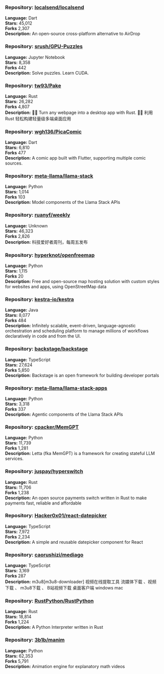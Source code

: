 ### **Repository:** [localsend/localsend](https://github.com/localsend/localsend)  

**Language:** Dart  
**Stars:** 45,012  
**Forks** 2,307  
**Description:** An open-source cross-platform alternative to AirDrop  

### **Repository:** [srush/GPU-Puzzles](https://github.com/srush/GPU-Puzzles)  

**Language:** Jupyter Notebook  
**Stars:** 8,358  
**Forks** 442  
**Description:** Solve puzzles. Learn CUDA.  

### **Repository:** [tw93/Pake](https://github.com/tw93/Pake)  

**Language:** Rust  
**Stars:** 26,282  
**Forks** 4,807  
**Description:** 🤱🏻 Turn any webpage into a desktop app with Rust. 🤱🏻 利用 Rust 轻松构建轻量级多端桌面应用  

### **Repository:** [wgh136/PicaComic](https://github.com/wgh136/PicaComic)  

**Language:** Dart  
**Stars:** 6,810  
**Forks** 477  
**Description:** A comic app built with Flutter, supporting multiple comic sources.  

### **Repository:** [meta-llama/llama-stack](https://github.com/meta-llama/llama-stack)  

**Language:** Python  
**Stars:** 1,014  
**Forks** 103  
**Description:** Model components of the Llama Stack APIs  

### **Repository:** [ruanyf/weekly](https://github.com/ruanyf/weekly)  

**Language:** Unknown  
**Stars:** 46,323  
**Forks** 2,826  
**Description:** 科技爱好者周刊，每周五发布  

### **Repository:** [hyperknot/openfreemap](https://github.com/hyperknot/openfreemap)  

**Language:** Python  
**Stars:** 1,115  
**Forks** 20  
**Description:** Free and open-source map hosting solution with custom styles for websites and apps, using OpenStreetMap data  

### **Repository:** [kestra-io/kestra](https://github.com/kestra-io/kestra)  

**Language:** Java  
**Stars:** 8,077  
**Forks** 484  
**Description:** Infinitely scalable, event-driven, language-agnostic orchestration and scheduling platform to manage millions of workflows declaratively in code and from the UI.  

### **Repository:** [backstage/backstage](https://github.com/backstage/backstage)  

**Language:** TypeScript  
**Stars:** 27,624  
**Forks** 5,850  
**Description:** Backstage is an open framework for building developer portals  

### **Repository:** [meta-llama/llama-stack-apps](https://github.com/meta-llama/llama-stack-apps)  

**Language:** Python  
**Stars:** 3,318  
**Forks** 337  
**Description:** Agentic components of the Llama Stack APIs  

### **Repository:** [cpacker/MemGPT](https://github.com/cpacker/MemGPT)  

**Language:** Python  
**Stars:** 11,739  
**Forks** 1,281  
**Description:** Letta (fka MemGPT) is a framework for creating stateful LLM services.  

### **Repository:** [juspay/hyperswitch](https://github.com/juspay/hyperswitch)  

**Language:** Rust  
**Stars:** 11,706  
**Forks** 1,238  
**Description:** An open source payments switch written in Rust to make payments fast, reliable and affordable  

### **Repository:** [Hacker0x01/react-datepicker](https://github.com/Hacker0x01/react-datepicker)  

**Language:** TypeScript  
**Stars:** 7,972  
**Forks** 2,234  
**Description:** A simple and reusable datepicker component for React  

### **Repository:** [caorushizi/mediago](https://github.com/caorushizi/mediago)  

**Language:** TypeScript  
**Stars:** 3,169  
**Forks** 287  
**Description:** m3u8[m3u8-downloader] 视频在线提取工具 流媒体下载 、视频下载 、 m3u8下载 、 B站视频下载 桌面客户端 windows mac  

### **Repository:** [RustPython/RustPython](https://github.com/RustPython/RustPython)  

**Language:** Rust  
**Stars:** 18,814  
**Forks** 1,224  
**Description:** A Python Interpreter written in Rust  

### **Repository:** [3b1b/manim](https://github.com/3b1b/manim)  

**Language:** Python  
**Stars:** 62,353  
**Forks** 5,791  
**Description:** Animation engine for explanatory math videos  

